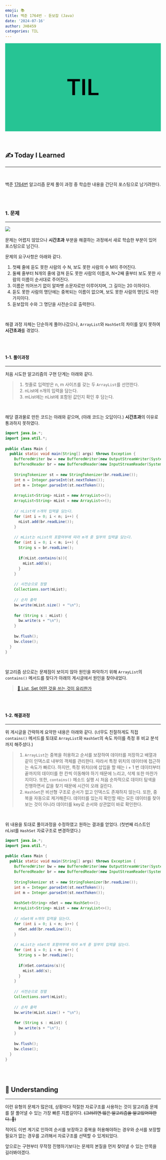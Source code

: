 ```yaml
---
emoji: 📚
title: 백준 1764번 - 듣보잡 (Java)
date: '2024-07-16'
author: JH8459
categories: TIL
---
```


![github-blog.png](../../assets/common/TIL.jpeg)

<br>

## ✍️ **T**oday **I** **L**earned

---

<br>

백준 <a href="https://www.acmicpc.net/problem/1764" target="_blank">1764번</a> 알고리즘 문제 풀이 과정 중 학습한 내용을 간단히 포스팅으로 남기려한다.

<br>
<br>

### 1. 문제

---

<img src="https://jh8459.s3.ap-northeast-2.amazonaws.com/blog/2024-07-16-TIL/question.png" />

<br>

문제는 어렵지 않았으나 <strong>시간초과</strong> 부분을 해결하는 과정에서 새로 학습한 부분이 있어 포스팅으로 남긴다.

문제의 요구사항은 아래와 같다.

1. 첫째 줄에 듣도 못한 사람의 수 N, 보도 못한 사람의 수 M이 주어진다.
2. 둘째 줄부터 N개의 줄에 걸쳐 듣도 못한 사람의 이름과, N+2째 줄부터 보도 못한 사람의 이름이 순서대로 주어진다.
3. 이름은 띄어쓰기 없이 알파벳 소문자로만 이루어지며, 그 길이는 20 이하이다.
4. 듣도 못한 사람의 명단에는 중복되는 이름이 없으며, 보도 못한 사람의 명단도 마찬가지이다.
5. 듣보잡의 수와 그 명단을 사전순으로 출력한다.

<br>

해결 과정 자체는 단순하게 풀어나갔으나, `ArrayList`와 `HashSet`의 차이를 알지 못하여 <strong>시간초과</strong>를 겪었다.

<br>
<br>

#### 1-1. 풀이과정

---

처음 시도한 알고리즘의 구현 단계는 아래와 같다.

> 1. 첫줄로 입력받은 n, m 사이즈를 갖는 두 `ArrayList`를 선언한다.
> 2. nList에 n개의 입력을 담는다.
> 3. mList에는 nList에 포함된 값인지 확인 후 담는다.

<br>

해당 결과물로 만든 코드는 아래와 같으며, (아래 코드는 오답이다.) <strong>시간초과</strong>의 이유로 통과하지 못하였다.

```java
import java.io.*;
import java.util.*;

public class Main {
  public static void main(String[] args) throws Exception {
    BufferedWriter bw = new BufferedWriter(new OutputStreamWriter(System.out));
    BufferedReader br = new BufferedReader(new InputStreamReader(System.in));

    StringTokenizer st = new StringTokenizer(br.readLine());
    int n = Integer.parseInt(st.nextToken());
    int m = Integer.parseInt(st.nextToken());

    ArrayList<String> nList = new ArrayList<>();
    ArrayList<String> mList = new ArrayList<>();

    // nList에 n개의 입력을 담는다.
    for (int i = 0; i < n; i++) {
      nList.add(br.readLine());
    }

    // mList는 nList의 포함여부에 따라 m개 중 일부의 입력을 담는다.
    for (int i = 0; i < m; i++) {
      String s = br.readLine();

      if(nList.contains(s)){
        mList.add(s);
      }
    }

    // 사전순으로 정렬
    Collections.sort(mList);

    // 순차 출력
    bw.write(mList.size() + "\n");

    for (String s : mList) {
      bw.write(s + "\n");
    }

    bw.flush();
    bw.close();
  }
}
```

<br>

알고리즘 상으로는 문제점이 보이지 않아 원인을 파악하기 위해 `ArrayList`의 `contains()` 메서드를 찾다가 아래의 게시글에서 원인을 찾아내었다.

> <a href="https://hanul-dev.netlify.app/java/list,-set-%EC%96%B4%EB%96%A4-%EA%B2%83%EC%9D%84-%EC%93%B0%EB%8A%94-%EA%B2%83%EC%9D%B4-%EC%9C%A0%EB%A6%AC%ED%95%9C%EA%B0%80/" target="_blank">📌 List, Set 어떤 것을 쓰는 것이 유리한가</a>

<br>
<br>

#### 1-2. 해결과정

---

위 게시글을 간략하게 요약한 내용은 아래와 같다. (너무도 친절하게도 직접 `contains()` 메서드를 토대로 `ArrayList`와 `HashSet`의 속도 차이를 측정 후 비교 분석까지 해주셨다.)

> 1. `ArrayList`는 중복을 허용하고 순서를 보장하여 데이터를 저장하고 배열과 같이 인덱스로 내부의 객체를 관리한다. 따라서 특정 위치의 데이터에 접근하는 속도가 빠르다. 하지만, 특정 위치(i)에 삽입을 할 때는 i + 1 번 데이터부터 끝까지의 데이터를 한 칸씩 이동해야 하기 때문에 느리고, 삭제 또한 마찬가지이다. 또한, `contains()` 메소드 실행 시 처음 순차적으로 데이터 탐색을 진행하면서 값을 찾기 때문에 시간이 오래 걸린다.
> 2. `HashSet`은 비선형 구조로 순서가 없고 인덱스도 존재하지 않는다. 또한, 중복을 자동으로 제거해준다. 데이터를 있는지 확인할 때는 모든 데이터를 찾아보는 것이 아니라 데이터를 key로 순서와 상관없이 바로 확인한다.

<br>

위 내용을 토대로 풀이과정을 수정하였고 원하는 결과를 얻었다. (첫번째 리스트인 nList를 `HashSet` 자료구조로 변경하였다.)

``` java
import java.io.*;
import java.util.*;

public class Main {
  public static void main(String[] args) throws Exception {
    BufferedWriter bw = new BufferedWriter(new OutputStreamWriter(System.out));
    BufferedReader br = new BufferedReader(new InputStreamReader(System.in));

    StringTokenizer st = new StringTokenizer(br.readLine());
    int n = Integer.parseInt(st.nextToken());
    int m = Integer.parseInt(st.nextToken());

    HashSet<String> nSet = new HashSet<>();
    ArrayList<String> mList = new ArrayList<>();

    // nSet에 n개의 입력을 담는다.
    for (int i = 0; i < n; i++) {
      nSet.add(br.readLine());
    }

    // mList는 nSet의 포함여부에 따라 m개 중 일부의 입력을 담는다.
    for (int i = 0; i < m; i++) {
      String s = br.readLine();

      if(nSet.contains(s)){
        mList.add(s);
      }
    }

    // 사전순으로 정렬
    Collections.sort(mList);

    // 순차 출력
    bw.write(mList.size() + "\n");

    for (String s : mList) {
      bw.write(s + "\n");
    }

    bw.flush();
    bw.close();
  }
}
```

<br>
<br>

## 🤔 Understanding

---

이런 유형의 문제가 많은데, 상황마다 적절한 자료구조를 사용하는 것이 알고리즘 문제를 잘 풀어낼 수 있는 가장 빠른 지름길이다. <del>(그러려면 많은 알고리즘을 알고있어야한다..🥲)</del>

적어도 이번 계기로 인하여 순서를 보장하고 중복을 허용해야하는 경우와 순서를 보장할 필요가 없는 경우를 고려해서 자료구조를 선택할 수 있게되었다.

앞으로는 구현부터 무작정 진행하기보다는 문제의 본질을 먼저 찾아낼 수 있는 안목을 길러봐야겠다.

<br>
<br>

```toc

```
